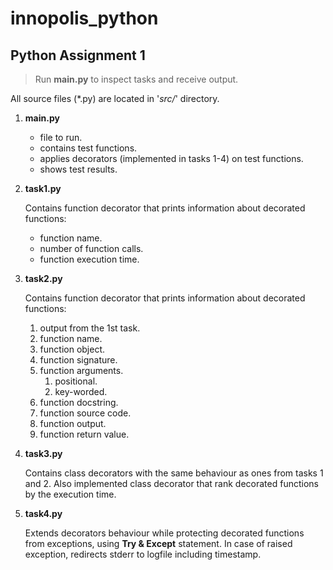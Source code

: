 # innopolis_python

## Python Assignment 1

> Run **main.py** to inspect tasks and receive output.

All source files (*.py) are located in '_src/_' directory.

1. **main.py**
    
    * file to run.
    * contains test functions.
    * applies decorators (implemented in tasks 1-4) on test functions.
    * shows test results.
    
2. **task1.py**
    
    Contains function decorator that prints information about decorated functions:
    
    * function name.
    * number of function calls.
    * function execution time.
    
3. **task2.py**
    
    Contains function decorator that prints information about decorated functions:
    
    1. output from the 1st task.
    2. function name.
    3. function object.
    4. function signature.
    5. function arguments.
        1. positional.
        2. key-worded.
    6. function docstring.
    7. function source code.
    8. function output.
    9. function return value.
    
4. **task3.py**
    
    Contains class decorators with the same behaviour as ones from tasks 1 and 2.
    Also implemented class decorator that rank decorated functions by the execution time.
    
5. **task4.py**
    
    Extends decorators behaviour while protecting decorated functions from exceptions, using **Try & Except** statement.
    In case of raised exception, redirects stderr to logfile including timestamp.
